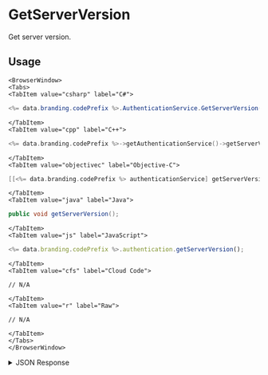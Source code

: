 # GetServerVersion

Get server version.

<PartialServop service_name="authenticationV2" operation_name="GET_SERVER_VERSION" />

## Usage

```mdx-code-block
<BrowserWindow>
<Tabs>
<TabItem value="csharp" label="C#">
```

```csharp
<%= data.branding.codePrefix %>.AuthenticationService.GetServerVersion();
```

```mdx-code-block
</TabItem>
<TabItem value="cpp" label="C++">
```

```cpp
<%= data.branding.codePrefix %>->getAuthenticationService()->getServerVersion();
```

```mdx-code-block
</TabItem>
<TabItem value="objectivec" label="Objective-C">
```

```objectivec
[[<%= data.branding.codePrefix %> authenticationService] getServerVersion];
```

```mdx-code-block
</TabItem>
<TabItem value="java" label="Java">
```

```java
public void getServerVersion();
```

```mdx-code-block
</TabItem>
<TabItem value="js" label="JavaScript">
```

```javascript
<%= data.branding.codePrefix %>.authentication.getServerVersion();
```

```mdx-code-block
</TabItem>
<TabItem value="cfs" label="Cloud Code">
```

```cfscript
// N/A
```

```mdx-code-block
</TabItem>
<TabItem value="r" label="Raw">
```

```cfscript
// N/A
```

```mdx-code-block
</TabItem>
</Tabs>
</BrowserWindow>
```

<details>
<summary>JSON Response</summary>

```json
{
    "data": {
        "serverVersion": "R5.4.0-1448"
    },
    "status": 200
}
```

</details>
